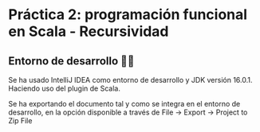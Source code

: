 # Práctica 2: programación funcional en Scala - Recursividad

## Entorno de desarrollo 🔧💡

Se ha usado IntelliJ IDEA como entorno de desarrollo y JDK versión 16.0.1. Haciendo uso del plugin de Scala.

Se ha exportando el documento tal y como se integra en el entorno de desarrollo, en la opción disponible a través de File → Export → Project to Zip File

